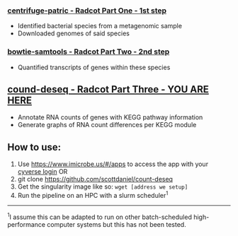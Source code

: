 ### [centrifuge-patric - Radcot Part One - 1st step](https://github.com/hurwitzlab/centrifuge-patric)
- Identified bacterial species from a metagenomic sample
- Downloaded genomes of said species

### [bowtie-samtools - Radcot Part Two - 2nd step](https://github.com/hurwitzlab/bowtie-samtools)
- Quantified transcripts of genes within these species

## [cound-deseq - Radcot Part Three - YOU ARE HERE](https://github.com/hurwitzlab/count-deseq)
- Annotate RNA counts of genes with KEGG pathway information
- Generate graphs of RNA count differences per KEGG module

## How to use:
1. Use https://www.imicrobe.us/#/apps to access the app with your [cyverse login](http://www.cyverse.org/create-account)
OR
1. git clone https://github.com/scottdaniel/count-deseq
2. Get the singularity image like so: `wget [address we setup]`
3. Run the pipeline on an HPC with a slurm scheduler<sup>1</sup>

---
<sup>1</sup>I assume this can be adapted to run on other 
batch-scheduled high-performance computer systems 
but this has not been tested.

